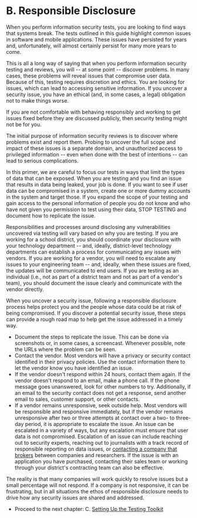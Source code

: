 # B. Responsible Disclosure

When you perform information security tests, you are looking to find ways that systems break. The tests outlined in this guide highlight common issues in software and mobile applications. These issues have persisted for years and, unfortunately, will almost certainly persist for many more years to come.

This is all a long way of saying that when you perform information security testing and reviews, you will -- at some point -- discover problems. In many cases, these problems will reveal issues that compromise user data. Because of this, testing requires discretion and ethics. You are looking for issues, which can lead to accessing sensitive information. If you uncover a security issue, you have an ethical (and, in some cases, a legal) obligation not to make things worse.

If you are not comfortable with behaving responsibly and working to get issues fixed before they are discussed publicly, then security testing might not be for you.

The initial purpose of information security reviews is to discover where problems exist and report them. Probing to uncover the full scope and impact of these issues is a separate domain, and unauthorized access to privileged information -- even when done with the best of intentions -- can lead to serious complications.

In this primer, we are careful to focus our tests in ways that limit the types of data that can be exposed. When you are testing and you find an issue that results in data being leaked, your job is done. If you want to see if user data can be compromised in a system, create one or more dummy accounts in the system and target those. If you expand the scope of your testing and gain access to the personal information of people you do not know and who have not given you permission to test using their data, STOP TESTING and document how to replicate the issue.

Responsibilities and processes around disclosing any vulnerabilities uncovered via testing will vary based on why you are testing. If you are working for a school district, you should coordinate your disclosure with your technology department -- and, ideally, district-level technology departments can establish a process for communicating any issues with vendors. If you are working for a vendor, you will need to escalate any issues to your engineering team -- and, ideally, when these issues are fixed, the updates will be communicated to end users. If you are testing as an individual (i.e., not as part of a district team and not as part of a vendor's team), you should document the issue clearly and communicate with the vendor directly.

When you uncover a security issue, following a responsible disclosure process helps protect you and the people whose data could be at risk of being compromised. If you discover a potential security issue, these steps can provide a rough road map to help get the issue addressed in a timely way.

*   Document the steps to replicate the issue. This can be done via screenshots or, in some cases, a screencast. Whenever possible, note the URLs where the problem can be seen.
*   Contact the vendor. Most vendors will have a privacy or security contact identified in their privacy policies. Use the contact information there to let the vendor know you have identified an issue. 
*   If the vendor doesn't respond within 24 hours, contact them again. If the vendor doesn't respond to an email, make a phone call. If the phone message goes unanswered, look for other numbers to try. Additionally, if an email to the security contact does not get a response, send another email to sales, customer support, or other contacts.
*   If a vendor remains unresponsive, seek outside help. Most vendors will be responsible and responsive immediately, but if the vendor remains unresponsive after two or three attempts at contact over a two- to three-day period, it is appropriate to escalate the issue. An issue can be escalated in a variety of ways, but any escalation must ensure that user data is not compromised. Escalation of an issue can include reaching out to security experts, reaching out to journalists with a track record of responsible reporting on data issues, or [contacting a company that brokers](http://www.nytimes.com/2015/06/08/technology/hackerone-connects-hackers-with-companies-and-hopes-for-a-win-win.html) between companies and researchers. If the issue is with an application you have purchased, contacting their sales team or working through your district's contracting team can also be effective.

The reality is that many companies will work quickly to resolve issues but a small percentage will not respond. If a company is not responsive, it can be frustrating, but in all situations the ethos of responsible disclosure needs to drive how any security issues are shared and addressed.

* Proceed to the next chapter: C. [Setting Up the Testing Toolkit](getting_started.md)
